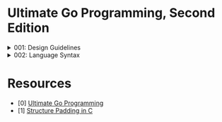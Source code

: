 # Ultimate Go Programming, Second Edition

<details>
<summary>001: Design Guidelines</summary>

# Mental Model for Backend Developer
## 1. Integrity
- Read/Write to Memory (Micro-level)
- Data transformation (Macro-level)
- Less code (No getters & setters)
- Error handling (Prevent critical failures)
## 2. Readability
- Don't hide the code
- - Ex: C++'s constructors, destructor features => Difficult to understand "Behavior & Cost" of code
## 3. Simplicity
- Encapsulation (Hiding complexity)

</details>


<details>
<summary>002: Language Syntax</summary>

# 1. Type is LIFE!
- 0001010 can be 10, some color, or other things depending on the TYPE!
- Most PC => AMD64 => 64 bits Architecture => 8 bytes Address Size
- Playground  => AMD64p32 => 32 bits Architecture => 4 bytes Address Size

# 2. Variables
- int: 0
- String: Pointer, Byte (nil, 0)
- Use "short variable declaration operator" for declaration & iniitialization at the same time
- "Conversion" instead of Casting for GO
## Casting
- EX: In fast data transfer, copying bytes can corrupt the memory
## Conversion
- EX: Convert to new bytes (to new memory)

# 3. Struct Type
## Alignment & Padding
### Alignment Concept (Hardware's Memory)
- - Memory Boundary
- - All values should fall inside the boundary
- - Address always falls on a multiple of its own byte size
### Padding Byte for Alignment (Unused byte)
- Counter has to placed within a 2 byte
- Order Fields from LARGEST TO SMALLEST to reduce padding
- See [1] for learn more about "Structure Padding"

## Literal Struct with Anonymous Type
- EX: RESTful API Processing

## Implicit Conversion
- BILL = ALICE
- b = a (Named Type = Named Type) => Not good
- - Implicit Conversion causes the problem
- You need to show your intention (Explicitly)

## Explicit Conversion
- b = bill(a) => Show Conversion Syntax for Go Compiler!

## Named Type = Literal Type
- Bill = e2 is ok
- EX: RESTful API

# 4. Pointers
## Single Threaded
### Definition
- C = Core that controls OS Scheduler
- M = Thread schduled by OS Scheduler (OS level Host, ~2MB Stack)
- P = Logical Processor
- G = Goroutine, Similar to M (Execution, ~2KB Stack)
- Let's focus on Goroutine's Stack

## Pass by Value (Copy)
- Goroutine executes the code
- Execute code inside Isolated Frame (Sandbox)
- Memory Mutation in isolated space (Safe)
- Inefficient

## Pass by Pointer (Sharing Data)
- Warning: Pass by reference is also pass by value (Don't confuse)
- Pointer => Literal Type => Pass across the program boundary
- Memory Mutation outside of iolated space (Requires more care!)
- Efficient

## Escape Analysis for pointer
- Construction happens on the Heap to avoid memory corruption
- GC has to manage heap (Allocation Cost)
- Readability: Never use pointer semantics during construction unless you are returning constructor
- go build -gcflags "-m -m"

## Stack Growth (2KB)
- If you exceed 2KB, value moves from stack to new stack

## Garbage Collection
- We need to reduce latency from GC
- Pacing Algorithm to balance things in GO
- 1. Latency less than 100ms
- - GOGC default: 100%
- 2. GC takes up less than 25% of your CPU Capacity
- Reduce allocation with Pacing Algorithm

## Constants
- Constant only exists at compile time
- - Untyped Constant (Kind) => Can be implicitly converted by compiler, flexibility
- - Typed Constant
- Kind Promotion => EX: 1 + 2.22 = possible, int is promoted to float
- Promote from Kind to Type

## iota & Constants
- Logging

</details>


# Resources
- [0] [Ultimate Go Programming](https://learning.oreilly.com/videos/ultimate-go-programming/9780135261651/)
- [1] [Structure Padding in C](https://youtu.be/aROgtACPjjg)